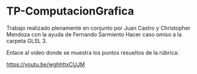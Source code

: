# TP-ComputacionGrafica

Trabajo realizado plenamente en conjunto por Juan Castro y Christopher Mendoza con la ayuda de Fernando Sarmiento
Hacer caso omiso a la carpeta GLSL 3.


Enlace al video donde se muestra los puntos resueltos de la rúbrica:

https://youtu.be/wghhttxCUJM
